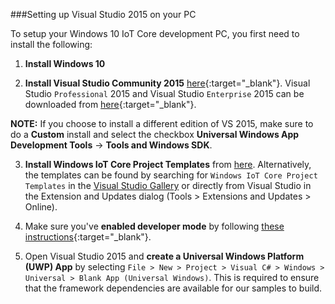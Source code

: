 ###Setting up Visual Studio 2015 on your PC

To setup your Windows 10 IoT Core development PC, you first need to install the following:

1. **Install Windows 10**

2. **Install Visual Studio Community 2015** [here](http://go.microsoft.com/fwlink/?LinkID=534599){:target="_blank"}.  Visual Studio `Professional` 2015 and Visual Studio `Enterprise` 2015 can be downloaded from [here](https://www.visualstudio.com/vs-2015-product-editions){:target="_blank"}.

  **NOTE:** If you choose to install a different edition of VS 2015, make sure to do a **Custom** install and select the checkbox **Universal Windows App Development Tools** -> **Tools and Windows SDK**.

3. **Install Windows IoT Core Project Templates** from [here](https://visualstudiogallery.msdn.microsoft.com/55b357e1-a533-43ad-82a5-a88ac4b01dec).  Alternatively, the templates can be found by searching for `Windows IoT Core Project Templates` in the [Visual Studio Gallery](https://visualstudiogallery.msdn.microsoft.com/) or directly from Visual Studio in the Extension and Updates dialog (Tools > Extensions and Updates > Online).

4. Make sure you've **enabled developer mode** by following [these instructions](https://msdn.microsoft.com/library/windows/apps/xaml/dn706236.aspx){:target="_blank"}.

5. Open Visual Studio 2015 and **create a Universal Windows Platform (UWP) App** by selecting `File > New > Project > Visual C# > Windows > Universal > Blank App (Universal Windows)`.  This is required to ensure that the framework dependencies are available for our samples to build.
